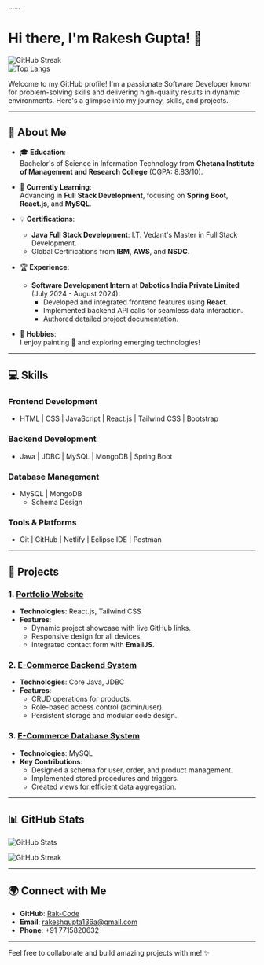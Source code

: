 ...... 

# Hi there, I'm Rakesh Gupta! 👋  

![GitHub Streak](https://streak-stats.demolab.com/?user=Rak-Code&theme=light&date_format=M%20j%5B%2C%20Y%5D)  
[![Top Langs](https://github-readme-stats.vercel.app/api/top-langs/?username=Rak-Code&hide=css,html)](https://github.com/Rak-Code/github-readme-stats)  

Welcome to my GitHub profile! I'm a passionate Software Developer known for problem-solving skills and delivering high-quality results in dynamic environments. Here's a glimpse into my journey, skills, and projects.

---

## 🚀 About Me  

- 🎓 **Education**:  
  Bachelor's of Science in Information Technology from **Chetana Institute of Management and Research College** (CGPA: 8.83/10).  

- 🌱 **Currently Learning**:  
  Advancing in **Full Stack Development**, focusing on **Spring Boot**, **React.js**, and **MySQL**.  

- 💡 **Certifications**:  
  - **Java Full Stack Development**: I.T. Vedant's Master in Full Stack Development.  
  - Global Certifications from **IBM**, **AWS**, and **NSDC**.  

- 🏆 **Experience**:  
  - **Software Development Intern** at **Dabotics India Private Limited** (July 2024 - August 2024):  
    - Developed and integrated frontend features using **React**.  
    - Implemented backend API calls for seamless data interaction.  
    - Authored detailed project documentation.  

- 🎨 **Hobbies**:  
  I enjoy painting 🎨 and exploring emerging technologies!  

---

## 💻 Skills  

### **Frontend Development**  
- HTML | CSS | JavaScript | React.js | Tailwind CSS | Bootstrap  

### **Backend Development**  
- Java | JDBC | MySQL | MongoDB | Spring Boot  

### **Database Management**  
- MySQL | MongoDB  
  - Schema Design  
      

### **Tools & Platforms**  
- Git | GitHub | Netlify | Eclipse IDE | Postman  

---

## 🌟 Projects  

### 1. [Portfolio Website](https://github.com/Rak-Code/rakportfolio)  
- **Technologies**: React.js, Tailwind CSS  
- **Features**:  
  - Dynamic project showcase with live GitHub links.  
  - Responsive design for all devices.  
  - Integrated contact form with **EmailJS**.  

### 2. [E-Commerce Backend System](https://github.com/Rak-Code/JavaFinalProject)  
- **Technologies**: Core Java, JDBC  
- **Features**:  
  - CRUD operations for products.  
  - Role-based access control (admin/user).  
  - Persistent storage and modular code design.  

### 3. [E-Commerce Database System](https://github.com/Rak-Code/MySQLProject)  
- **Technologies**: MySQL  
- **Key Contributions**:  
  - Designed a schema for user, order, and product management.  
  - Implemented stored procedures and triggers.  
  - Created views for efficient data aggregation.  

---

## 📊 GitHub Stats  

![GitHub Stats](https://github-readme-stats.vercel.app/api?username=Rak-Code&show_icons=true&theme=light&hide=issues&count_private=true&include_all_commits=true)  

![GitHub Streak](https://streak-stats.demolab.com/?user=Rak-Code&theme=light&date_format=M%20j%5B%2C%20Y%5D)  

---

## 🌍 Connect with Me  

- **GitHub**: [Rak-Code](https://github.com/Rak-Code)  
- **Email**: [rakeshgupta136a@gmail.com](mailto:rakeshgupta136a@gmail.com)  
- **Phone**: +91 7715820632  

---

Feel free to collaborate and build amazing projects with me! ✨  

